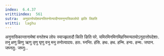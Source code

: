 ```yaml
---
index:  6.4.37
vrittiindex:  561
sutra:  अनुदात्तोपदेशवनतितनोत्यादीनामनुनासिकलोपो झलि क्ङिति
vritti:  laghu 
---
```


अनुनासिकान्तानामेषां वनतेश्च लोपः स्याज्झलादौ किति ङिति परे. यमिरमिनमिगमिहनिमन्यतयोऽनुदात्तोपदेशाः. तनु क्षणु क्षिणु ऋणु तृणु घृणु वनु मनु तनोत्यादयः. हतः. घ्नन्ति. हंसि. हथः. हथ. हन्मि. हन्वः. हन्मः. जघान. जघ्नतुः. जघ्नुः..

